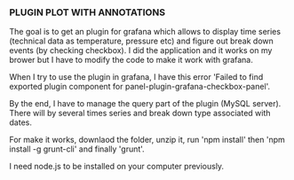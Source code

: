 ### PLUGIN PLOT WITH ANNOTATIONS 

The goal is to get an plugin for grafana which allows to display time series (technical data as temperature, pressure etc) and figure out break down events (by checking checkbox). I did the application and it works on my brower but I have to modify the code to make it work with grafana.

When I try to use the plugin in grafana, I have this error 'Failed to find exported plugin component for panel-plugin-grafana-checkbox-panel'.

By the end, I have to manage the query part of the plugin (MySQL server). There will by several times series and break down type associated with dates.


For make it works, downlaod the folder, unzip it, run 'npm install' then 'npm install -g grunt-cli' and finally 'grunt'. 

I need node.js to be installed on your computer previously.
